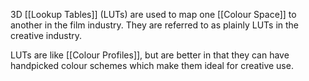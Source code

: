3D [[Lookup Tables]] (LUTs) are used to map one [[Colour Space]] to another in the film industry. They are referred to as plainly LUTs in the creative industry.

LUTs are like [[Colour Profiles]], but are better in that they can have handpicked colour schemes which make them ideal for creative use.